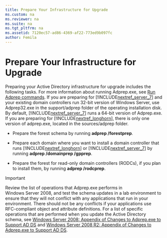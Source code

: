 ```yaml
---
title: Prepare Your Infrastructure for Upgrade
ms.custom: na
ms.reviewer: na
ms.suite: na
ms.tgt_pltfrm: na
ms.assetid: 7120ec57-ad86-4369-af22-773ed9b097fc
author: Femila
---
```

# Prepare Your Infrastructure for Upgrade
Preparing your Active Directory infrastructure for upgrade includes the following tasks. For more information about running Adprep.exe, see [Run Adprep commands](assetId:///255b83fa-5f20-455a-b6b0-bef198979268#BKMK_RunAdprep). If you are preparing for [!INCLUDE[nextref_server_7](../Token/nextref_server_7_md.md)] and your existing domain controllers run 32\-bit version of Windows Server, use Adprep32.exe in the support\/adprep folder of the operating installation disk. By default, [!INCLUDE[nextref_server_7](../Token/nextref_server_7_md.md)] runs a 64\-bit version of Adprep.exe. If you are preparing for [!INCLUDE[nextref_longhorn](../Token/nextref_longhorn_md.md)], there is only one version of adprep.exe, located in the sources\/adprep folder.  
  
-   Prepare the forest schema by running **adprep \/forestprep**.  
  
-   Prepare each domain where you want to install a domain controller that runs [!INCLUDE[nextref_longhorn](../Token/nextref_longhorn_md.md)] or [!INCLUDE[nextref_server_7](../Token/nextref_server_7_md.md)] by running **adprep \/domainprep \/gpprep**.  
  
-   Prepare the forest for read\-only domain controllers \(RODCs\), if you plan to install them, by running **adprep \/rodcprep**.  
  
> [!IMPORTANT]  
> Review the list of operations that Adprep.exe performs in Windows Server 2008, and test the schema updates in a lab environment to ensure that they will not conflict with any applications that run in your environment. There should not be any conflicts if your applications use RFC\-compliant object and attribute definitions. For a list of specific operations that are performed when you update the Active Directory schema, see [Windows Server 2008: Appendix of Changes to Adprep.exe to Support AD DS](http://go.microsoft.com/fwlink/?LinkId=177829) and [Windows Server 2008 R2: Appendix of Changes to Adprep.exe to Support AD DS](http://go.microsoft.com/fwlink/?LinkId=177828).  
  
